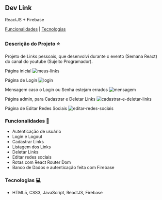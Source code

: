 ## Dev Link
ReactJS + Firebase

[Funcionalidades](#funcionalidades-checkered_flag) | [Tecnologias](#tecnologias-computer) 
##

### Descrição do Projeto :star:

Projeto de Links pessoais, que desenvolvi durante o evento (Semana React) do canal do youtube (Sujeito Programador).

Página inicial
![meus-links](https://user-images.githubusercontent.com/98993736/201413869-55eb1231-488a-452a-9172-cb0309a2d2cd.png)

Página de Login
![login](https://user-images.githubusercontent.com/98993736/201415025-eb882b50-6a15-4519-ae16-1947287b1fb9.png)

Mensagem caso o Login ou Senha estejam errados
![mensagem](https://user-images.githubusercontent.com/98993736/201415113-8f669533-8abf-4346-8804-9bbb5e781327.png)

Página admin, para Cadastrar e Deletar Links
![cadastrar-e-deletar-links](https://user-images.githubusercontent.com/98993736/201416311-7d5b6838-5311-4f54-a332-2d2949341ea2.png)

Página de Editar Redes Sociais
![editar-redes-sociais](https://user-images.githubusercontent.com/98993736/201415335-3e13389f-f1ff-4cbf-b4c5-6078f0912b32.png)

### Funcionalidades :checkered_flag:

- Autenticação de usuário
- Login e Logout
- Cadastrar Links
- Listagem dos Links
- Deletar Links
- Editar redes sociais
- Rotas com React Router Dom
- Banco de Dados e autenticação feita com Firebase

### Tecnologias :computer:

- HTML5, CSS3, JavaScript, ReactJS, Firebase

